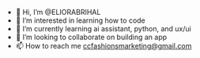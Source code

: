 - 👋 Hi, I’m @ELIORABRIHAL
- 👀 I’m interested in learning how to code
- 🌱 I’m currently learning ai assistant, python, and ux/ui
- 💞️ I’m looking to collaborate on building an app
- 📫 How to reach me ccfashionsmarketing@gmail.com

<!---
ELIORABRIHAL/ELIORABRIHAL is a ✨ special ✨ repository because its `README.md` (this file) appears on your GitHub profile.
You can click the Preview link to take a look at your changes.
--->
